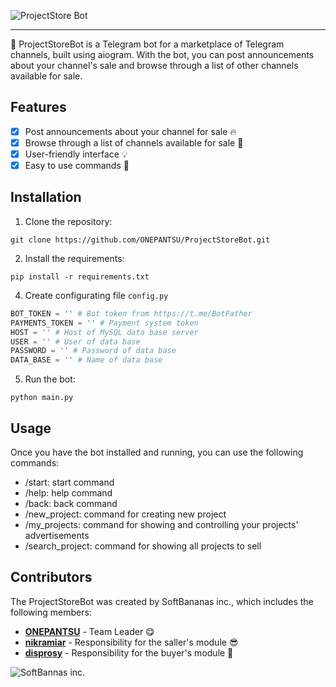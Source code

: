 ![ProjectStore Bot](https://github.com/ONEPANTSU/ProjectStoreBot/blob/main/psbot.svg)
___
🚀 ProjectStoreBot is a Telegram bot for a marketplace of Telegram channels, built using aiogram. With the bot, you can post announcements about your channel's sale and browse through a list of other channels available for sale.

## Features

- [X] Post announcements about your channel for sale 🔥
- [X] Browse through a list of channels available for sale 👀
- [X] User-friendly interface 💡
- [X] Easy to use commands 💪

## Installation
1. Clone the repository: 
```
git clone https://github.com/ONEPANTSU/ProjectStoreBot.git
```
2. Install the requirements:
```
pip install -r requirements.txt
```
4. Create configurating file `config.py`
```python
BOT_TOKEN = '' # Bot token from https://t.me/BotFather
PAYMENTS_TOKEN = '' # Payment system token
HOST = '' # Host of MySQL data base server
USER = '' # User of data base  
PASSWORD = '' # Password of data base
DATA_BASE = '' # Name of data base
```
5. Run the bot:
```
python main.py
``` 

## Usage
Once you have the bot installed and running, you can use the following commands:
- /start: start command
- /help: help command
- /back: back command
- /new_project: command for creating new project
- /my_projects: command for showing and controlling your projects' advertisements
- /search_project: command for showing all projects to sell 

## Contributors
The ProjectStoreBot was created by SoftBananas inc., which includes the following members:
- **[ONEPANTSU](https://github.com/ONEPANTSU)** - Team Leader 😋
- **[nikramiar](https://github.com/nikramiar)** - Responsibility for the saller's module 😎
- **[disprosy](https://github.com/disprosy)** - Responsibility for the buyer's module 🤪


![SoftBannas inc.](https://github.com/ONEPANTSU/ProjectStoreBot/blob/main/dark%20logo.svg)
